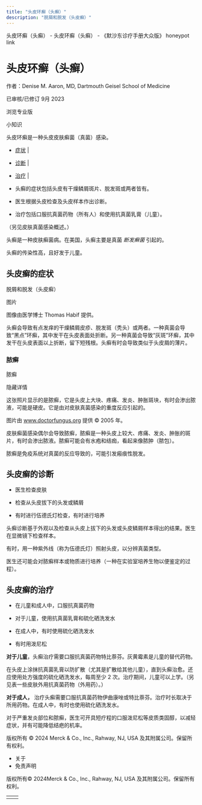 ```yaml
---
title: "头皮环癣（头癣）"
description: "脱屑和脱发（头皮癣）"
---
```


﻿头皮环癣（头癣） \- 头皮环癣（头癣） \- 《默沙东诊疗手册大众版》 honeypot link

# 头皮环癣（头癣）

作者：Denise M. Aaron, MD, Dartmouth Geisel School of Medicine

已审核/已修订 9月 2023

浏览专业版

小知识

头皮环癣是一种头皮皮肤癣菌（真菌）感染。

- [症状](#症状_v8571124_zh) \|
- [诊断](#诊断_v8571133_zh) \|
- [治疗](#治疗_v8571136_zh) \|

- 头癣的症状包括头皮有干燥鳞屑斑片、脱发斑或两者皆有。

- 医生根据头皮检查及头皮样本作出诊断。

- 治疗包括口服抗真菌药物（所有人）和使用抗真菌乳膏（儿童）。


（另见皮肤真菌感染概述。）

头癣是一种皮肤癣菌病。在美国，头癣主要是真菌 _断发癣菌_ 引起的。

头癣的传染性高，且好发于儿童。

## 头皮癣的症状

脱屑和脱发（头皮癣）



图片

图像由医学博士 Thomas Habif 提供。

头癣会导致有点发痒的干燥鳞屑皮疹、脱发斑（秃头）或两者。一种真菌会导致“黑点”环癣，其中发干在头皮表面处折断。另一种真菌会导致“灰斑”环癣，其中发干在头皮表面以上折断，留下短残根。头癣有时会导致类似于头皮屑的薄片。

### 脓癣

脓癣



隐藏详情

这张照片显示的是脓癣，它是头皮上大块、疼痛、发炎、肿胀斑块，有时会渗出脓液，可能是硬皮。它是由对皮肤真菌感染的重度反应引起的。

图片由 www.doctorfungus.org 提供 © 2005 年。

皮肤癣菌感染偶尔会导致脓癣，脓癣是一种头皮上较大、疼痛、发炎、肿胀的斑片，有时会渗出脓液。脓癣可能会有水疱和结痂，看起来像脓肿（脓包）。

脓癣是免疫系统对真菌的反应导致的，可能引发瘢痕性脱发。

## 头皮癣的诊断

- 医生检查皮肤

- 检查从头皮拔下的头发或鳞屑

- 有时进行伍德氏灯检查，有时进行培养


头癣诊断基于外观以及检查从头皮上拔下的头发或头皮鳞屑样本得出的结果。医生在显微镜下检查样本。

有时，用一种紫外线（称为伍德氏灯）照射头皮，以分辨真菌类型。

医生还可能会对脓癣样本或物质进行培养（一种在实验室培养生物以便鉴定的过程）。

## 头皮癣的治疗

- 在儿童和成人中，口服抗真菌药物

- 对于儿童，使用抗真菌乳膏和硫化硒洗发水

- 在成人中，有时使用硫化硒洗发水

- 有时用泼尼松


**对于儿童**，头癣治疗需要口服抗真菌药物特比萘芬。灰黄霉素是儿童的替代药物。

在头皮上涂抹抗真菌乳膏以防扩散（尤其是扩散给其他儿童），直到头癣治愈。还应使用处方强度的硫化硒洗发水，每周至少 2 次。治疗期间，儿童可以上学。（另见表一些皮肤外用抗真菌药物（外用药）。）

**对于成人，** 治疗头癣需要口服抗真菌药物伊曲康唑或特比萘芬。治疗时长取决于所用药物。在成人中，有时也使用硫化硒洗发水。

对于严重发炎部位和脓癣，医生可开具短疗程的口服泼尼松等皮质类固醇，以减轻症状，并有可能降低结疤的机率。



版权所有 © 2024
Merck & Co., Inc., Rahway, NJ, USA 及其附属公司。保留所有权利。

- 关于
- 免责声明

版权所有© 2024Merck & Co., Inc., Rahway, NJ, USA 及其附属公司。保留所有权利。

|     |     |
| --- | --- |
|  |  |